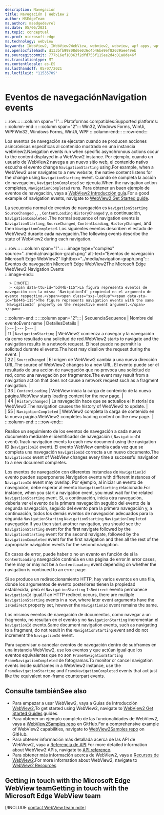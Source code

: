 ```yaml
---
description: Navegación
title: Navegación | WebView 2
author: MSEdgeTeam
ms.author: msedgedevrel
ms.date: 05/06/2021
ms.topic: conceptual
ms.prod: microsoft-edge
ms.technology: webview
keywords: IWebView2, IWebView2WebView, webview2, webview, wpf apps, wpf, edge, ICoreWebView2, ICoreWebView2Host, controlador de explorador, edge html
ms.openlocfilehash: d133bfb99808d0e036c4b46be9ef82039aee49eb
ms.sourcegitcommit: 777b16ef10363f2dfd755f115ee2d4c81a8de46f
ms.translationtype: MT
ms.contentlocale: es-ES
ms.lasthandoff: 05/07/2021
ms.locfileid: "11535709"
---
```

# <a name="navigation-events"></a><span data-ttu-id="bd44b-104">Eventos de navegación</span><span class="sxs-lookup"><span data-stu-id="bd44b-104">Navigation events</span></span>  

:::row:::
   :::column span="1":::
      <span data-ttu-id="bd44b-105">Plataformas compatibles:</span><span class="sxs-lookup"><span data-stu-id="bd44b-105">Supported platforms:</span></span>
   :::column-end:::
   :::column span="2":::
      <span data-ttu-id="bd44b-106">Win32, Windows Forms, WinUi, WPF</span><span class="sxs-lookup"><span data-stu-id="bd44b-106">Win32, Windows Forms, WinUi, WPF</span></span>
   :::column-end:::
:::row-end:::  

<span data-ttu-id="bd44b-107">Los eventos de navegación se ejecutan cuando se producen acciones asincrónicas específicas al contenido mostrado en una instancia webView2.</span><span class="sxs-lookup"><span data-stu-id="bd44b-107">Navigation events run when specific asynchronous actions occur to the content displayed in a WebView2 instance.</span></span>  <span data-ttu-id="bd44b-108">Por ejemplo, cuando un usuario de WebView2 navega a un nuevo sitio web, el contenido nativo escucha el evento change `NavigationStarting` using.</span><span class="sxs-lookup"><span data-stu-id="bd44b-108">For example, when a WebView2 user navigates to a new website, the native content listens for the change using `NavigationStarting` event.</span></span>  <span data-ttu-id="bd44b-109">Cuando se completa la acción de navegación, `NavigationCompleted` se ejecuta.</span><span class="sxs-lookup"><span data-stu-id="bd44b-109">When the navigation action completes, `NavigationCompleted` runs.</span></span>  <span data-ttu-id="bd44b-110">Para obtener un buen ejemplo de eventos de navegación, vaya a [WebView2 Introducción guía][Webview2IndexGetStarted].</span><span class="sxs-lookup"><span data-stu-id="bd44b-110">For a good example of navigation events, navigate to [WebView2 Get Started guide][Webview2IndexGetStarted].</span></span>  

<!--todo:  Move the relevant information out of the get started guide to better focus the content and leave the most concise elements in the get started guide.  -->   

<span data-ttu-id="bd44b-111">La secuencia normal de eventos de navegación es `NavigationStarting` `SourceChanged` , , , `ContentLoading` `HistoryChanged` y, a continuación, `NavigationCompleted` .</span><span class="sxs-lookup"><span data-stu-id="bd44b-111">The normal sequence of navigation events is `NavigationStarting`, `SourceChanged`, `ContentLoading`, `HistoryChanged`, and then `NavigationCompleted`.</span></span>  <span data-ttu-id="bd44b-112">Los siguientes eventos describen el estado de WebView2 durante cada navegación.</span><span class="sxs-lookup"><span data-stu-id="bd44b-112">The following events describe the state of WebView2 during each navigation.</span></span>  

:::row:::
   :::column span="1":::
      :::image type="complex" source="../media/navigation-graph.png" alt-text="Eventos de navegación Microsoft Edge WebView2" lightbox="../media/navigation-graph.png":::
         <span data-ttu-id="bd44b-114">Eventos de navegación Microsoft Edge WebView2</span><span class="sxs-lookup"><span data-stu-id="bd44b-114">The Microsoft Edge WebView2 Navigation Events</span></span>  
      :::image-end:::  
      
      > [!NOTE]
      > <span data-ttu-id="bd44b-115">La figura representa eventos de navegación con la misma `NavigationId` propiedad en el argumento de evento respectivo.</span><span class="sxs-lookup"><span data-stu-id="bd44b-115">The figure represents navigation events with the same `NavigationId` property on the respective event argument.</span></span>  
   :::column-end:::
   :::column span="2":::
      | <span data-ttu-id="bd44b-116">Secuencia</span><span class="sxs-lookup"><span data-stu-id="bd44b-116">Sequence</span></span> | <span data-ttu-id="bd44b-117">Nombre del evento</span><span class="sxs-lookup"><span data-stu-id="bd44b-117">Event name</span></span> | <span data-ttu-id="bd44b-118">Detalles</span><span class="sxs-lookup"><span data-stu-id="bd44b-118">Details</span></span> |  
      |:--- |:--- |:--- |  
      | <span data-ttu-id="bd44b-119">1</span><span class="sxs-lookup"><span data-stu-id="bd44b-119">1</span></span> | `NavigationStarting`  |  <span data-ttu-id="bd44b-120">WebView2 comienza a navegar y la navegación da como resultado una solicitud de red.</span><span class="sxs-lookup"><span data-stu-id="bd44b-120">WebView2 starts to navigate and the navigation results in a network request.</span></span>  <span data-ttu-id="bd44b-121">El host puede no permitir la solicitud durante el evento.</span><span class="sxs-lookup"><span data-stu-id="bd44b-121">The host may disallow the request during the event.</span></span>  |  
      | <span data-ttu-id="bd44b-122">2</span><span class="sxs-lookup"><span data-stu-id="bd44b-122">2</span></span> | `SourceChanged`  |  <span data-ttu-id="bd44b-123">El origen de WebView2 cambia a una nueva dirección URL.</span><span class="sxs-lookup"><span data-stu-id="bd44b-123">The source of WebView2 changes to a new URL.</span></span>  <span data-ttu-id="bd44b-124">El evento puede ser el resultado de una acción de navegación que no provoca una solicitud de red, como una navegación por fragmentos.</span><span class="sxs-lookup"><span data-stu-id="bd44b-124">The event may result from a navigation action that does not cause a network request such as a fragment navigation.</span></span>  |  
      | <span data-ttu-id="bd44b-125">3</span><span class="sxs-lookup"><span data-stu-id="bd44b-125">3</span></span> | `ContentLoading`  |  <span data-ttu-id="bd44b-126">WebView inicia la carga de contenido de la nueva página.</span><span class="sxs-lookup"><span data-stu-id="bd44b-126">WebView starts loading content for the new page.</span></span>  |  
      | <span data-ttu-id="bd44b-127">4</span><span class="sxs-lookup"><span data-stu-id="bd44b-127">4</span></span> | `HistoryChanged`  |  <span data-ttu-id="bd44b-128">La navegación hace que se actualice el historial de WebView2.</span><span class="sxs-lookup"><span data-stu-id="bd44b-128">The navigation causes the history of WebView2 to update.</span></span>  |  
      | <span data-ttu-id="bd44b-129">5</span><span class="sxs-lookup"><span data-stu-id="bd44b-129">5</span></span> | `NavigationCompleted`  |  <span data-ttu-id="bd44b-130">WebView2 completa la carga de contenido en la nueva página.</span><span class="sxs-lookup"><span data-stu-id="bd44b-130">WebView2 completes loading content on the new page.</span></span>  |  
   :::column-end:::
:::row-end:::

<span data-ttu-id="bd44b-131">Realice un seguimiento de los eventos de navegación a cada nuevo documento mediante el identificador de navegación \( `NavigationId` event\).</span><span class="sxs-lookup"><span data-stu-id="bd44b-131">Track navigation events to each new document using the navigation ID \(`NavigationId` event\).</span></span>  <span data-ttu-id="bd44b-132">El evento WebView cambia cada vez que se completa una navegación `NavigationId` correcta a un nuevo documento.</span><span class="sxs-lookup"><span data-stu-id="bd44b-132">The `NavigationId` event of WebView changes every time a successful navigation to a new document completes.</span></span>  

 <span data-ttu-id="bd44b-133">Los eventos de navegación con diferentes instancias de `NavigationId` evento pueden superponerse.</span><span class="sxs-lookup"><span data-stu-id="bd44b-133">Navigation events with different instances of `NavigationId` event may overlap.</span></span>  <span data-ttu-id="bd44b-134">Por ejemplo, al iniciar un evento de navegación, debe esperar al evento `NavigationStarting` relacionado.</span><span class="sxs-lookup"><span data-stu-id="bd44b-134">For instance, when you start a navigation event, you must wait for the related `NavigationStarting` event.</span></span>  <span data-ttu-id="bd44b-135">Si, a continuación, inicia otra navegación, debería ver el evento de la primera navegación seguido del evento de la segunda navegación, seguido del evento para la primera navegación y, a continuación, todos los demás eventos de navegación adecuados para la segunda `NavigationStarting` `NavigationStarting` `NavigationCompleted` navegación.</span><span class="sxs-lookup"><span data-stu-id="bd44b-135">If you then start another navigation, you should see the `NavigationStarting` event for the first navigate followed by the `NavigationStarting` event for the second navigate, followed by the `NavigationCompleted` event for the first navigation and then all the rest of the appropriate navigation events for the second navigation.</span></span>  
 
 <span data-ttu-id="bd44b-136">En casos de error, puede haber o no un evento en función de si la `ContentLoading` navegación continúa en una página de error.</span><span class="sxs-lookup"><span data-stu-id="bd44b-136">In error cases, there may or may not be a `ContentLoading` event depending on whether the navigation is continued to an error page.</span></span>  
 
 <span data-ttu-id="bd44b-137">Si se produce un redireccionamiento HTTP, hay varios eventos en una fila, donde los argumentos de evento posteriores tienen la propiedad establecida, pero el `NavigationStarting` `IsRedirect` evento permanece `NavigationId` igual.</span><span class="sxs-lookup"><span data-stu-id="bd44b-137">If an HTTP redirect occurs, there are multiple `NavigationStarting` events in a row, where later event arguments have the `IsRedirect` property set, however the `NavigationId` event remains the same.</span></span>  
 
 <span data-ttu-id="bd44b-138">Los mismos eventos de navegación de documentos, como navegar a un fragmento, no resultan en el evento y no `NavigationStarting` incrementan el `NavigationId` evento.</span><span class="sxs-lookup"><span data-stu-id="bd44b-138">Same document navigation events, such as navigating to a fragment, do not result in the `NavigationStarting` event and do not increment the `NavigationId` event.</span></span>  

<span data-ttu-id="bd44b-139">Para supervisar o cancelar eventos de navegación dentro de subframes en una instancia WebView2, use los eventos y que actúan igual que los eventos equivalentes que no son `FrameNavigationStarting` `FrameNavigationCompleted` de fotogramas.</span><span class="sxs-lookup"><span data-stu-id="bd44b-139">To monitor or cancel navigation events inside subframes in a WebView2 instance, use the `FrameNavigationStarting` and `FrameNavigationCompleted` events that act just like the equivalent non-frame counterpart events.</span></span>  

## <a name="see-also"></a><span data-ttu-id="bd44b-140">Consulte también</span><span class="sxs-lookup"><span data-stu-id="bd44b-140">See also</span></span>  

*   <span data-ttu-id="bd44b-141">Para empezar a usar WebView2, vaya a Guías de Introducción [WebView2.][Webview2IndexGetStarted]</span><span class="sxs-lookup"><span data-stu-id="bd44b-141">To get started using WebView2, navigate to [WebView2 Get Started Guides][Webview2IndexGetStarted] guides.</span></span>  
*   <span data-ttu-id="bd44b-142">Para obtener un ejemplo completo de las funcionalidades de WebView2, vaya a [WebView2Samples repo][GithubMicrosoftedgeWebview2samples] en GitHub.</span><span class="sxs-lookup"><span data-stu-id="bd44b-142">For a comprehensive example of WebView2 capabilities, navigate to [WebView2Samples repo][GithubMicrosoftedgeWebview2samples] on GitHub.</span></span>  
*   <span data-ttu-id="bd44b-143">Para obtener información más detallada acerca de las API de WebView2, vaya a [Referencia de API][DotnetApiMicrosoftWebWebview2WpfWebview2].</span><span class="sxs-lookup"><span data-stu-id="bd44b-143">For more detailed information about WebView2 APIs, navigate to [API reference][DotnetApiMicrosoftWebWebview2WpfWebview2].</span></span>  
*   <span data-ttu-id="bd44b-144">Para obtener más información acerca de WebView2, vaya a [Recursos de WebView2][Webview2IndexNextSteps].</span><span class="sxs-lookup"><span data-stu-id="bd44b-144">For more information about WebView2, navigate to [WebView2 Resources][Webview2IndexNextSteps].</span></span>  

## <a name="getting-in-touch-with-the-microsoft-edge-webview-team"></a><span data-ttu-id="bd44b-145">Getting in touch with the Microsoft Edge WebView team</span><span class="sxs-lookup"><span data-stu-id="bd44b-145">Getting in touch with the Microsoft Edge WebView team</span></span>  

[!INCLUDE [contact WebView team note](../includes/contact-webview-team-note.md)]  

<!-- links -->  

[Webview2IndexGetStarted]: ../index.md#get-started "Introducción: introducción a Microsoft Edge WebView2 | Microsoft Docs"  
[Webview2IndexNextSteps]: ../index.md#next-steps "Pasos siguientes: Introducción a Microsoft Edge WebView2 | Microsoft Docs"  

[DotnetApiMicrosoftWebWebview2WpfWebview2]: /dotnet/api/microsoft.web.webview2.wpf.webview2 "Clase WebView2 | Microsoft Docs"  

[GithubMicrosoftedgeWebview2samples]: https://github.com/MicrosoftEdge/WebView2Samples "Ejemplos de WebView2: MicrosoftEdge/WebView2Samples | GitHub"  
